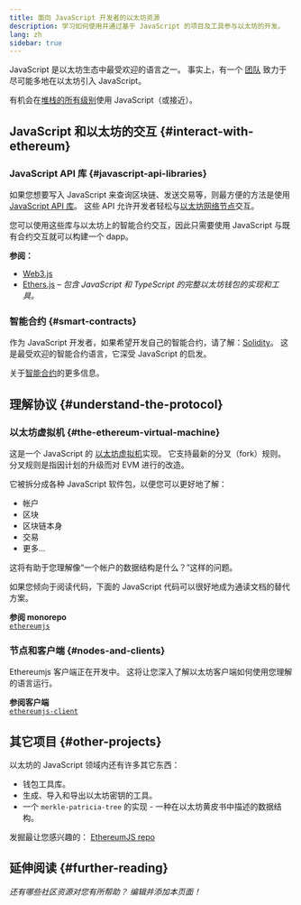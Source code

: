 ```yaml
---
title: 面向 JavaScript 开发者的以太坊资源
description: 学习如何使用并通过基于 JavaScript 的项目及工具参与以太坊的开发。
lang: zh
sidebar: true
---
```


JavaScript 是以太坊生态中最受欢迎的语言之一。 事实上，有一个 [团队](https://github.com/ethereumjs) 致力于尽可能多地在以太坊引入 JavaScript。

有机会在[堆栈的所有级别](/developers/docs/ethereum-stack/)使用 JavaScript（或接近）。

## JavaScript 和以太坊的交互 {#interact-with-ethereum}

### JavaScript API 库 {#javascript-api-libraries}

如果您想要写入 JavaScript 来查询区块链、发送交易等，则最方便的方法是使用 [JavaScript API 库](/developers/docs/apis/javascript/)。 这些 API 允许开发者轻松与[以太坊网络节点](/developers/docs/nodes-and-clients/)交互。

您可以使用这些库与以太坊上的智能合约交互，因此只需要使用 JavaScript 与既有合约交互就可以构建一个 dapp。

**参阅：**

- [Web3.js](https://web3js.readthedocs.io/)
- [Ethers.js](https://docs.ethers.io/) _– 包含 JavaScript 和 TypeScript 的完整以太坊钱包的实现和工具。_

### 智能合约 {#smart-contracts}

作为 JavaScript 开发者，如果希望开发自己的智能合约，请了解：[Solidity](https://solidity.readthedocs.io)。 这是最受欢迎的智能合约语言，它深受 JavaScript 的启发。

关于[智能合约](/developers/docs/smart-contracts/)的更多信息。

## 理解协议 {#understand-the-protocol}

### 以太坊虚拟机 {#the-ethereum-virtual-machine}

这是一个 JavaScript 的 [以太坊虚拟机](/developers/docs/evm/)实现。 它支持最新的分叉（fork）规则。 分叉规则是指因计划的升级而对 EVM 进行的改造。

它被拆分成各种 JavaScript 软件包，以便您可以更好地了解：

- 帐户
- 区块
- 区块链本身
- 交易
- 更多...

这将有助于您理解像“一个帐户的数据结构是什么？”这样的问题。

如果您倾向于阅读代码，下面的 JavaScript 代码可以很好地成为通读文档的替代方案。

**参阅 monorepo**  
[`ethereumjs`](https://github.com/ethereumjs/ethereumjs-vm)

### 节点和客户端 {#nodes-and-clients}

Ethereumjs 客户端正在开发中。 这将让您深入了解以太坊客户端如何使用您理解的语言运行。

**参阅客户端**  
[`ethereumjs-client`](https://github.com/ethereumjs/ethereumjs-client)

## 其它项目 {#other-projects}

以太坊的 JavaScript 领域内还有许多其它东西：

- 钱包工具库。
- 生成、导入和导出以太坊密钥的工具。
- 一个 `merkle-patricia-tree` 的实现 - 一种在以太坊黄皮书中描述的数据结构。

发掘最让您感兴趣的： [EthereumJS repo](https://github.com/ethereumjs)

## 延伸阅读 {#further-reading}

_还有哪些社区资源对您有所帮助？ 编辑并添加本页面！_
